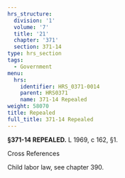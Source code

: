 ```yaml
---
hrs_structure:
  division: '1'
  volume: '7'
  title: '21'
  chapter: '371'
  section: 371-14
type: hrs_section
tags:
  - Government
menu:
  hrs:
    identifier: HRS_0371-0014
    parent: HRS0371
    name: 371-14 Repealed
weight: 58070
title: Repealed
full_title: 371-14 Repealed
---
```

**§371-14 REPEALED.** L 1969, c 162, §1.

Cross References

Child labor law, see chapter 390.